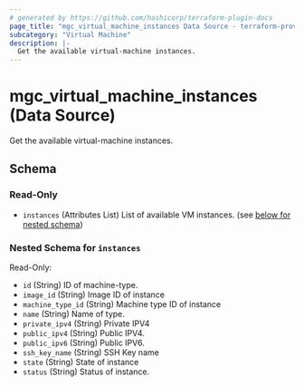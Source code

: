 ```yaml
---
# generated by https://github.com/hashicorp/terraform-plugin-docs
page_title: "mgc_virtual_machine_instances Data Source - terraform-provider-mgc"
subcategory: "Virtual Machine"
description: |-
  Get the available virtual-machine instances.
---
```


# mgc_virtual_machine_instances (Data Source)

Get the available virtual-machine instances.



<!-- schema generated by tfplugindocs -->
## Schema

### Read-Only

- `instances` (Attributes List) List of available VM instances. (see [below for nested schema](#nestedatt--instances))

<a id="nestedatt--instances"></a>
### Nested Schema for `instances`

Read-Only:

- `id` (String) ID of machine-type.
- `image_id` (String) Image ID of instance
- `machine_type_id` (String) Machine type ID of instance
- `name` (String) Name of type.
- `private_ipv4` (String) Private IPV4
- `public_ipv4` (String) Public IPV4.
- `public_ipv6` (String) Public IPV6.
- `ssh_key_name` (String) SSH Key name
- `state` (String) State of instance
- `status` (String) Status of instance.
